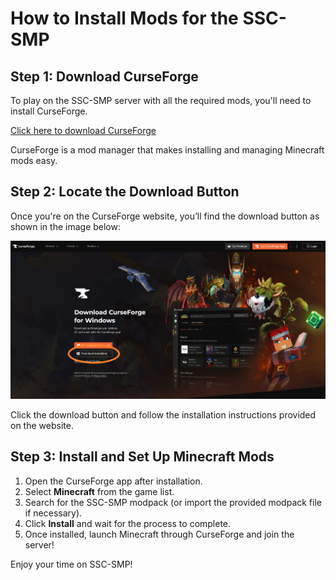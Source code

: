 # How to Install Mods for the SSC-SMP

## Step 1: Download CurseForge
To play on the SSC-SMP server with all the required mods, you'll need to install CurseForge.

[Click here to download CurseForge](https://www.curseforge.com/download/app)

CurseForge is a mod manager that makes installing and managing Minecraft mods easy.

## Step 2: Locate the Download Button
Once you're on the CurseForge website, you’ll find the download button as shown in the image below:

![CurseForge Download Location](https://github.com/KillaMeep/SSC-SMP/blob/main/Files/Curseforge1.png?raw=true)

Click the download button and follow the installation instructions provided on the website.

## Step 3: Install and Set Up Minecraft Mods
1. Open the CurseForge app after installation.
2. Select **Minecraft** from the game list.
3. Search for the SSC-SMP modpack (or import the provided modpack file if necessary).
4. Click **Install** and wait for the process to complete.
5. Once installed, launch Minecraft through CurseForge and join the server!

Enjoy your time on SSC-SMP!
